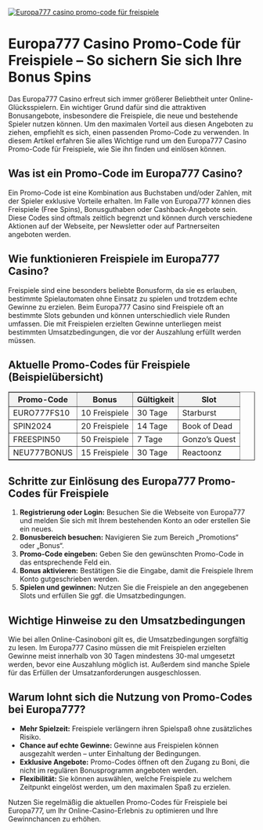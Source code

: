 [![Europa777 casino promo-code für freispiele](https://123-caf.pages.dev/gitsignup.png)](https://vrmoo.ru/Bt82HjjY)

<h1>Europa777 Casino Promo-Code für Freispiele – So sichern Sie sich Ihre Bonus Spins</h1>  <p>Das Europa777 Casino erfreut sich immer größerer Beliebtheit unter Online-Glücksspielern. Ein wichtiger Grund dafür sind die attraktiven Bonusangebote, insbesondere die Freispiele, die neue und bestehende Spieler nutzen können. Um den maximalen Vorteil aus diesen Angeboten zu ziehen, empfiehlt es sich, einen passenden Promo-Code zu verwenden. In diesem Artikel erfahren Sie alles Wichtige rund um den Europa777 Casino Promo-Code für Freispiele, wie Sie ihn finden und einlösen können.</p>  <h2>Was ist ein Promo-Code im Europa777 Casino?</h2>  <p>Ein Promo-Code ist eine Kombination aus Buchstaben und/oder Zahlen, mit der Spieler exklusive Vorteile erhalten. Im Falle von Europa777 können dies Freispiele (Free Spins), Bonusguthaben oder Cashback-Angebote sein. Diese Codes sind oftmals zeitlich begrenzt und können durch verschiedene Aktionen auf der Webseite, per Newsletter oder auf Partnerseiten angeboten werden.</p>  <h2>Wie funktionieren Freispiele im Europa777 Casino?</h2>  <p>Freispiele sind eine besonders beliebte Bonusform, da sie es erlauben, bestimmte Spielautomaten ohne Einsatz zu spielen und trotzdem echte Gewinne zu erzielen. Beim Europa777 Casino sind Freispiele oft an bestimmte Slots gebunden und können unterschiedlich viele Runden umfassen. Die mit Freispielen erzielten Gewinne unterliegen meist bestimmten Umsatzbedingungen, die vor der Auszahlung erfüllt werden müssen.</p>  <h2>Aktuelle Promo-Codes für Freispiele (Beispielübersicht)</h2>  <table border="1" cellpadding="8" cellspacing="0" style="border-collapse: collapse; width: 100%; max-width: 600px;">   <thead>     <tr style="background-color: #f2f2f2;">       <th>Promo-Code</th>       <th>Bonus</th>       <th>Gültigkeit</th>       <th>Slot</th>     </tr>   </thead>   <tbody>     <tr>       <td>EURO777FS10</td>       <td>10 Freispiele</td>       <td>30 Tage</td>       <td>Starburst</td>     </tr>     <tr>       <td>SPIN2024</td>       <td>20 Freispiele</td>       <td>14 Tage</td>       <td>Book of Dead</td>     </tr>     <tr>       <td>FREESPIN50</td>       <td>50 Freispiele</td>       <td>7 Tage</td>       <td>Gonzo’s Quest</td>     </tr>     <tr>       <td>NEU777BONUS</td>       <td>15 Freispiele</td>       <td>30 Tage</td>       <td>Reactoonz</td>     </tr>   </tbody> </table>  <h2>Schritte zur Einlösung des Europa777 Promo-Codes für Freispiele</h2>  <ol>   <li><strong>Registrierung oder Login:</strong> Besuchen Sie die Webseite von Europa777 und melden Sie sich mit Ihrem bestehenden Konto an oder erstellen Sie ein neues.</li>   <li><strong>Bonusbereich besuchen:</strong> Navigieren Sie zum Bereich „Promotions“ oder „Bonus“.</li>   <li><strong>Promo-Code eingeben:</strong> Geben Sie den gewünschten Promo-Code in das entsprechende Feld ein.</li>   <li><strong>Bonus aktivieren:</strong> Bestätigen Sie die Eingabe, damit die Freispiele Ihrem Konto gutgeschrieben werden.</li>   <li><strong>Spielen und gewinnen:</strong> Nutzen Sie die Freispiele an den angegebenen Slots und erfüllen Sie ggf. die Umsatzbedingungen.</li> </ol>  <h2>Wichtige Hinweise zu den Umsatzbedingungen</h2>  <p>Wie bei allen Online-Casinoboni gilt es, die Umsatzbedingungen sorgfältig zu lesen. Im Europa777 Casino müssen die mit Freispielen erzielten Gewinne meist innerhalb von 30 Tagen mindestens 30-mal umgesetzt werden, bevor eine Auszahlung möglich ist. Außerdem sind manche Spiele für das Erfüllen der Umsatzanforderungen ausgeschlossen.</p>  <h2>Warum lohnt sich die Nutzung von Promo-Codes bei Europa777?</h2>  <ul>   <li><strong>Mehr Spielzeit:</strong> Freispiele verlängern ihren Spielspaß ohne zusätzliches Risiko.</li>   <li><strong>Chance auf echte Gewinne:</strong> Gewinne aus Freispielen können ausgezahlt werden – unter Einhaltung der Bedingungen.</li>   <li><strong>Exklusive Angebote:</strong> Promo-Codes öffnen oft den Zugang zu Boni, die nicht im regulären Bonusprogramm angeboten werden.</li>   <li><strong>Flexibilität:</strong> Sie können auswählen, welche Freispiele zu welchem Zeitpunkt eingelöst werden, um den maximalen Spaß zu erzielen.</li> </ul>  <p>Nutzen Sie regelmäßig die aktuellen Promo-Codes für Freispiele bei Europa777, um Ihr Online-Casino-Erlebnis zu optimieren und Ihre Gewinnchancen zu erhöhen.</p>